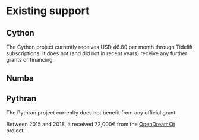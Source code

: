 # Existing support

## Cython

The Cython project currently receives USD 46.80 per month through Tidelift subscriptions.
It does not (and did not in recent years) receive any further grants or financing.

## Numba

## Pythran

The Pythran project currenlty does not benefit from any official grant.

Between 2015 and 2018, it received 72,000€ from the [OpenDreamKit](https://opendreamkit.org/) project.
